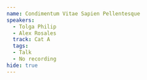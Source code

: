 ```yaml
---
name: Condimentum Vitae Sapien Pellentesque
speakers:
  - Tolga Philip
  - Alex Rosales
  track: Cat A
  tags:
  - Talk
  - No recording
hide: true
---
```

